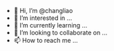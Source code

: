 - 👋 Hi, I’m @changliao
- 👀 I’m interested in ...
- 🌱 I’m currently learning ...
- 💞️ I’m looking to collaborate on ...
- 📫 How to reach me ...

<!---
changliao/changliao is a ✨ special ✨ repository because its `README.md` (this file) appears on your GitHub profile.
You can click the Preview link to take a look at your changes.
--->
